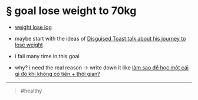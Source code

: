 # § goal lose weight to 70kg

- [weight lose log](20211220085204.md)

- maybe start with the ideas of [Disguised Toast talk about his journey to lose weight](20211220090904.md)
- i fail many time in this goal
- why? i need the real reason -> write down it like [làm sao để học một cái gì đó khi không có tiền + thời gian?](20211215084654.md)

---

> #healthy

